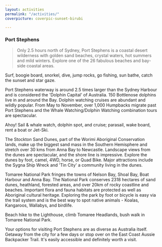 ```yaml
---
layout: activities
permalink: "/activities/"
coverpicture: coverpic-sunset-birubi

---
```

### Port Stephens

> Only 2.5 hours north of Sydney, Port Stephens is a coastal desert wilderness with golden sand beaches, crystal waters, hot summers and mild winters. Explore one of the 26 fabulous beaches and bay-side coastal areas.

Surf, boogie board, snorkel, dive, jump rocks, go fishing, sun bathe, catch the sunset and star gaze.

Port Stephens waterway is around 2.5 times larger than the Sydney Harbour and is considered the 'Dolphin Capital' of Australia. 150 Bottlenose dolphins live in and around the Bay. Dolphin watching cruises are abundant and wildly popular. From May to November, over 1,000 Humpbacks migrate past Port Stephens and the Whale Watching/Dolphin Watching combination tours are spectacular.

Ahoy! Sail & whale watch, dolphin spot, and cruise; parasail, wake board, rent a boat or Jet-Ski.

The Stockton Sand Dunes, part of the Worimi Aboriginal Conservation lands, make up the biggest sand mass in the Southern Hemisphere and stretch over 30 kms from Anna Bay to Newcastle. Landscape views from the dunes are spectacular, and the shore line is impressive. Explore the dunes by foot, camel, 4WD, horse, or Quad Bike. Major attractions include the Sygna Ship Wreck and 'Tin City' a community living in the dunes.

Tomaree National Park fringes the towns of Nelson Bay, Shoal Bay, Boat Harbour and Anna Bay. The National Park conserves 2318 hectares of sand dunes, heathland, forested areas, and over 20km of rocky coastline and beaches. Important flora and fauna habitats are protected as well as Aboriginal cultural heritage. Exploring the park by foot or bicycle is easy via the trail system and is the best way to spot native animals - Koalas, Kangaroos, Wallabys, and birdlife.

Beach hike to the Lighthouse, climb Tomaree Headlands, bush walk in Tomaree National Park.

Your options for visiting Port Stephens are as diverse as Australia itself. Getaway from the city for a few days or stop over on the East Coast Aussie Backpacker Trail. It's easily accessible and definitely worth a visit.